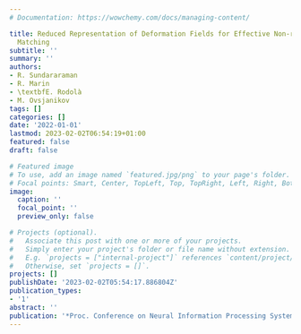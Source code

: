 ```yaml
---
# Documentation: https://wowchemy.com/docs/managing-content/

title: Reduced Representation of Deformation Fields for Effective Non-rigid Shape
  Matching
subtitle: ''
summary: ''
authors:
- R. Sundararaman
- R. Marin
- \textbfE. Rodolà
- M. Ovsjanikov
tags: []
categories: []
date: '2022-01-01'
lastmod: 2023-02-02T06:54:19+01:00
featured: false
draft: false

# Featured image
# To use, add an image named `featured.jpg/png` to your page's folder.
# Focal points: Smart, Center, TopLeft, Top, TopRight, Left, Right, BottomLeft, Bottom, BottomRight.
image:
  caption: ''
  focal_point: ''
  preview_only: false

# Projects (optional).
#   Associate this post with one or more of your projects.
#   Simply enter your project's folder or file name without extension.
#   E.g. `projects = ["internal-project"]` references `content/project/deep-learning/index.md`.
#   Otherwise, set `projects = []`.
projects: []
publishDate: '2023-02-02T05:54:17.886804Z'
publication_types:
- '1'
abstract: ''
publication: '*Proc. Conference on Neural Information Processing Systems (NeurIPS)*'
---
```

